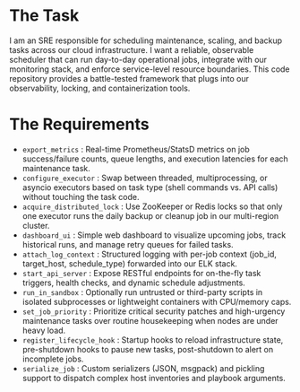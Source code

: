 # The Task

I am an SRE responsible for scheduling maintenance, scaling, and backup tasks across our cloud infrastructure. I want a reliable, observable scheduler that can run day-to-day operational jobs, integrate with our monitoring stack, and enforce service-level resource boundaries. This code repository provides a battle-tested framework that plugs into our observability, locking, and containerization tools.

# The Requirements

* `export_metrics` : Real-time Prometheus/StatsD metrics on job success/failure counts, queue lengths, and execution latencies for each maintenance task.  
* `configure_executor` : Swap between threaded, multiprocessing, or asyncio executors based on task type (shell commands vs. API calls) without touching the task code.  
* `acquire_distributed_lock` : Use ZooKeeper or Redis locks so that only one executor runs the daily backup or cleanup job in our multi-region cluster.  
* `dashboard_ui` : Simple web dashboard to visualize upcoming jobs, track historical runs, and manage retry queues for failed tasks.  
* `attach_log_context` : Structured logging with per-job context (job_id, target_host, schedule_type) forwarded into our ELK stack.  
* `start_api_server` : Expose RESTful endpoints for on-the-fly task triggers, health checks, and dynamic schedule adjustments.  
* `run_in_sandbox` : Optionally run untrusted or third-party scripts in isolated subprocesses or lightweight containers with CPU/memory caps.  
* `set_job_priority` : Prioritize critical security patches and high-urgency maintenance tasks over routine housekeeping when nodes are under heavy load.  
* `register_lifecycle_hook` : Startup hooks to reload infrastructure state, pre-shutdown hooks to pause new tasks, post-shutdown to alert on incomplete jobs.  
* `serialize_job` : Custom serializers (JSON, msgpack) and pickling support to dispatch complex host inventories and playbook arguments.  
